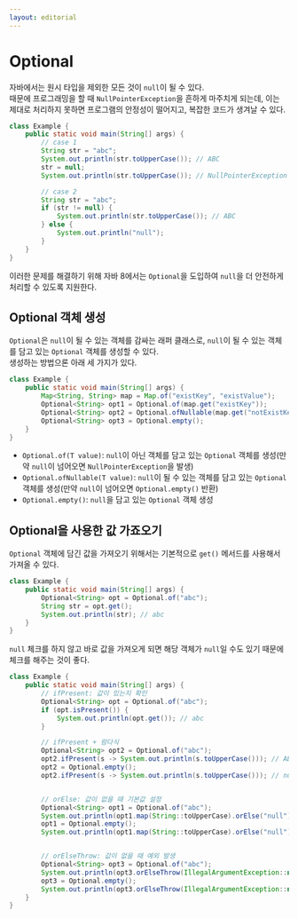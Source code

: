 ```yaml
---
layout: editorial
---
```


# Optional

자바에서는 원시 타입을 제외한 모든 것이 `null`이 될 수 있다.  
때문에 프로그래밍을 할 때 `NullPointerException`을 흔하게 마주치게 되는데, 이는 제대로 처리하지 못하면 프로그램의 안정성이 떨어지고, 복잡한 코드가 생겨날 수 있다.

```java
class Example {
    public static void main(String[] args) {
        // case 1
        String str = "abc";
        System.out.println(str.toUpperCase()); // ABC
        str = null;
        System.out.println(str.toUpperCase()); // NullPointerException

        // case 2
        String str = "abc";
        if (str != null) {
            System.out.println(str.toUpperCase()); // ABC
        } else {
            System.out.println("null");
        }
    }
}
```

이러한 문제를 해결하기 위해 자바 8에서는 `Optional`을 도입하여 `null`을 더 안전하게 처리할 수 있도록 지원한다.

## Optional 객체 생성

`Optional`은 `null`이 될 수 있는 객체를 감싸는 래퍼 클래스로, `null`이 될 수 있는 객체를 담고 있는 `Optional` 객체를 생성할 수 있다.  
생성하는 방법으론 아래 세 가지가 있다.

```java
class Example {
    public static void main(String[] args) {
        Map<String, String> map = Map.of("existKey", "existValue");
        Optional<String> opt1 = Optional.of(map.get("existKey"));
        Optional<String> opt2 = Optional.ofNullable(map.get("notExistKey"));
        Optional<String> opt3 = Optional.empty();
    }
}
```

- `Optional.of(T value)`: `null`이 아닌 객체를 담고 있는 `Optional` 객체를 생성(만약 `null`이 넘어오면 `NullPointerException`을 발생)
- `Optional.ofNullable(T value)`: `null`이 될 수 있는 객체를 담고 있는 `Optional` 객체를 생성(만약 `null`이 넘어오면 `Optional.empty()` 반환)
- `Optional.empty()`: `null`을 담고 있는 `Optional` 객체 생성

## Optional을 사용한 값 가죠오기

`Optional` 객체에 담긴 값을 가져오기 위해서는 기본적으로 `get()` 메서드를 사용해서 가져올 수 있다.

```java
class Example {
    public static void main(String[] args) {
        Optional<String> opt = Optional.of("abc");
        String str = opt.get();
        System.out.println(str); // abc
    }
}
```

`null` 체크를 하지 않고 바로 값을 가져오게 되면 해당 객체가 `null`일 수도 있기 때문에 체크를 해주는 것이 좋다.

```java
class Example {
    public static void main(String[] args) {
        // ifPresent: 값이 있는지 확인
        Optional<String> opt = Optional.of("abc");
        if (opt.isPresent()) {
            System.out.println(opt.get()); // abc
        }

        // ifPresent + 람다식
        Optional<String> opt2 = Optional.of("abc");
        opt2.ifPresent(s -> System.out.println(s.toUpperCase())); // ABC
        opt2 = Optional.empty();
        opt2.ifPresent(s -> System.out.println(s.toUpperCase())); // null


        // orElse: 값이 없을 때 기본값 설정
        Optional<String> opt1 = Optional.of("abc");
        System.out.println(opt1.map(String::toUpperCase).orElse("null")); // ABC
        opt1 = Optional.empty();
        System.out.println(opt1.map(String::toUpperCase).orElse("null")); // null


        // orElseThrow: 값이 없을 때 예외 발생
        Optional<String> opt3 = Optional.of("abc");
        System.out.println(opt3.orElseThrow(IllegalArgumentException::new)); // ABC
        opt3 = Optional.empty();
        System.out.println(opt3.orElseThrow(IllegalArgumentException::new)); // IllegalArgumentException
    }
}
```